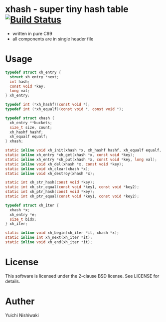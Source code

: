 # xhash - super tiny hash table [![Build Status](https://travis-ci.org/wasabiz/xhash.png)](https://travis-ci.org/wasabiz/xhash)

- written in pure C99
- all components are in single header file

# Usage

```c
typedef struct xh_entry {
  struct xh_entry *next;
  int hash;
  const void *key;
  long val;
} xh_entry;

typedef int (*xh_hashf)(const void *);
typedef int (*xh_equalf)(const void *, const void *);

typedef struct xhash {
  xh_entry **buckets;
  size_t size, count;
  xh_hashf hashf;
  xh_equalf equalf;
} xhash;

static inline void xh_init(xhash *x, xh_hashf hashf, xh_equalf equalf, size_t size);
static inline xh_entry *xh_get(xhash *x, const void *key);
static inline xh_entry *xh_put(xhash *x, const void *key, long val);
static inline void xh_del(xhash *x, const void *key);
static inline void xh_clear(xhash *x);
static inline void xh_destroy(xhash *x);

static int xh_str_hash(const void *key);
static int xh_str_equal(const void *key1, const void *key2);
static int xh_ptr_hash(const void *key);
static int xh_ptr_equal(const void *key1, const void *key2);

typedef struct xh_iter {
  xhash *x;
  xh_entry *e;
  size_t bidx;
} xh_iter;

static inline void xh_begin(xh_iter *it, xhash *x);
static inline int xh_next(xh_iter *it);
static inline void xh_end(xh_iter *it);
```

# License

This software is licensed under the 2-clause BSD license. See LICENSE for details.

# Auther

Yuichi Nishiwaki
